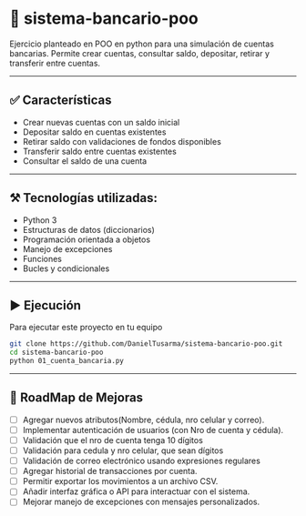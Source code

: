 # 🏦 sistema-bancario-poo

Ejercicio planteado en POO en python para una simulación de cuentas bancarias.
Permite crear cuentas, consultar saldo, depositar, retirar y transferir entre cuentas.

----------

## ✅ Características
- Crear nuevas cuentas con un saldo inicial
- Depositar saldo en cuentas existentes
- Retirar saldo con validaciones de fondos disponibles
- Transferir saldo entre cuentas existentes
- Consultar el saldo de una cuenta

----------

## ⚒️ Tecnologías utilizadas:
- Python 3
- Estructuras de datos (diccionarios)
- Programación orientada a objetos
- Manejo de excepciones
- Funciones
- Bucles y condicionales

----------

## ▶️ Ejecución
Para ejecutar este proyecto en tu equipo

   ```bash
   git clone https://github.com/DanielTusarma/sistema-bancario-poo.git
   cd sistema-bancario-poo
   python 01_cuenta_bancaria.py
   ```
----------

## 🚀 RoadMap de Mejoras

- [ ] Agregar nuevos atributos(Nombre, cédula, nro celular y correo).
- [ ] Implementar autenticación de usuarios (con Nro de cuenta y cédula).
- [ ] Validación que el nro de cuenta tenga 10 dígitos
- [ ] Validación para cedula y nro celular, que sean dígitos
- [ ] Validación de correo electrónico usando expresiones regulares
- [ ] Agregar historial de transacciones por cuenta.
- [ ] Permitir exportar los movimientos a un archivo CSV.
- [ ] Añadir interfaz gráfica o API para interactuar con el sistema.
- [ ] Mejorar manejo de excepciones con mensajes personalizados.
